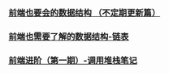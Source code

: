 ### [前端也要会的数据结构 （不定期更新篇）](https://juejin.im/post/5b65a7fdf265da0fa00a3999)
### [前端也需要了解的数据结构-链表](https://juejin.im/post/5bf99f5e5188256d9832bb6d)
### [前端进阶（第一期）-调用堆栈笔记](https://juejin.im/post/5bfb4af1e51d4574b133d1e3)
